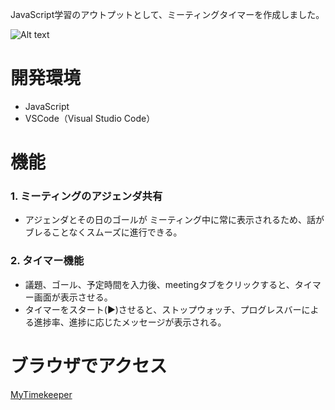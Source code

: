 JavaScript学習のアウトプットとして、ミーティングタイマーを作成しました。

![Alt text](https://gyazo.com/50efceff23bbbb7ad42965c6b0ada215/raw)

# 開発環境
- JavaScript
- VSCode（Visual Studio Code）

# 機能
### 1. ミーティングのアジェンダ共有
- アジェンダとその日のゴールが ミーティング中に常に表示されるため、話がブレることなくスムーズに進行できる。

### 2. タイマー機能
-  議題、ゴール、予定時間を入力後、meetingタブをクリックすると、タイマー画面が表示させる。
-  タイマーをスタート(▶︎)させると、ストップウォッチ、プログレスバーによる進捗率、進捗に応じたメッセージが表示される。


# ブラウザでアクセス
[MyTimekeeper](https://protected-sierra-26081.herokuapp.com/)
